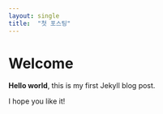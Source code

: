 ```yaml
---
layout: single
title:  "첫 포스팅"
---
```


# Welcome

**Hello world**, this is my first Jekyll blog post.

I hope you like it!

